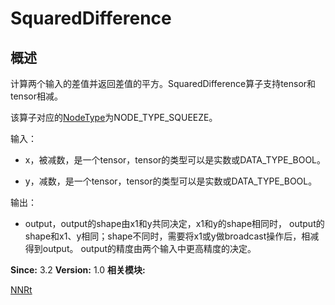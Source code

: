 # SquaredDifference


## 概述

计算两个输入的差值并返回差值的平方。SquaredDifference算子支持tensor和tensor相减。

该算子对应的[NodeType](_n_n_rt.md#nodetype)为NODE_TYPE_SQUEEZE。

输入：

- x，被减数，是一个tensor，tensor的类型可以是实数或DATA_TYPE_BOOL。

- y，减数，是一个tensor，tensor的类型可以是实数或DATA_TYPE_BOOL。

输出：

- output，output的shape由x1和y共同决定，x1和y的shape相同时， output的shape和x1、y相同；shape不同时，需要将x1或y做broadcast操作后，相减得到output。 output的精度由两个输入中更高精度的决定。

**Since:**
3.2
**Version:**
1.0
**相关模块:**

[NNRt](_n_n_rt.md)
